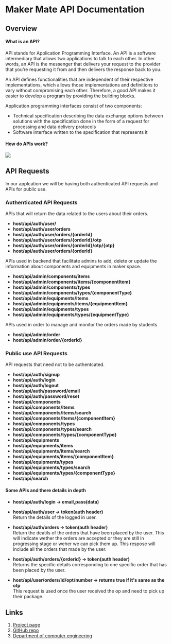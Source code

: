 # Maker Mate API Documentation

## Overview
#### What is an API?

API stands for Application Programming Interface. An API is a software intermediary that allows two applications to talk to each other.  In other words, an API is the messenger that delivers your request to the provider that you’re requesting it from and then delivers the response back to you.

An API defines functionalities that are independent of their respective implementations, which allows those implementations and definitions to vary without compromising each other. Therefore, a good API makes it easier to develop a program by providing the building blocks.

Application programming interfaces consist of two components:
* Technical specification describing the data exchange options between solutions with the specification done in the form of a request for processing and data delivery protocols
* Software interface written to the specification that represents it

#### How do APIs work?

![](assets/img/api/api.png)


## API Requests 

In our applcation we will be having both authenticated API requests and APIs for public use. 

### Authenticated API Requests
APIs that will return the data related to the users about their orders.
* **host/api/auth/user/**
* **host/api/auth/user/orders**
* **host/api/auth/user/orders/{orderId}**
* **host/api/auth/user/orders/{orderId}/otp**
* **host/api/auth/user/orders/{orderId}/otp/{otp}**
* **host/api/auth/user/orders/{orderId}**

APIs used in backend that facilitate admins to add, delete or update the information about components and equipments in maker space.
* **host/api/admin/components/items**
* **host/api/admin/components/items/{componentItem}**
* **host/api/admin/components/types**
* **host/api/admin/components/types/{componentType}**
* **host/api/admin/equipments/items**
* **host/api/admin/equipments/items/{equipmentItem}**
* **host/api/admin/equipments/types**
* **host/api/admin/equipments/types/{equipmentType}**

APIs used in order to manage and monitor the orders made by students
* **host/api/admin/order**
* **host/api/admin/order/{orderId}**

### Public use API Requests
API requests that need not to be authentcated.
* **host/api/auth/signup**
* **host/api/auth/login**
* **host/api/auth/logout**
* **host/api/auth/password/email**
* **host/api/auth/password/reset**
* **host/api/components**
* **host/api/components/items**
* **host/api/components/items/search**
* **host/api/components/items/{componentItem}**
* **host/api/components/types**
* **host/api/components/types/search**
* **host/api/components/types/{componentType}**
* **host/api/equipments**
* **host/api/equipments/items**
* **host/api/equipments/items/search**
* **host/api/equipments/items/{componentItem}**
* **host/api/equipments/types**
* **host/api/equipments/types/search**
* **host/api/equipments/types/{componentType}**
* **host/api/search**

#### Some APIs and there details in depth 
* **host/api/auth/login -> email,pass(data)**     

* **host/api/auth/user -> token(auth header)**\
Return the details of the logged in user.

* **host/api/auth/orders -> token(auth header)**\
Return the deatils of the orders that have been placed by the user. This will indicate wether the orders are accepted or they are still in progressing stage or weher we can pick them up. This respose will include all the orders that made by the user.

* **host/api/auth/orders/{orderid} -> token(auth header)**\
Returns the specific details corresponding to one specific order that has been placed by the user.

* **host/api/user/orders/id/opt/number -> returns true if it's same as the otp**\
This request is used once the user received the op and need to pick up their package. 

## Links
1. [Project page](https://cepdnaclk.github.io/e17-3yp-maker-mate)
2. [GitHub repo](https://github.com/cepdnaclk/e17-3yp-maker-mate)
3. [Department of computer engineering](http://ce.pdn.ac.lk)